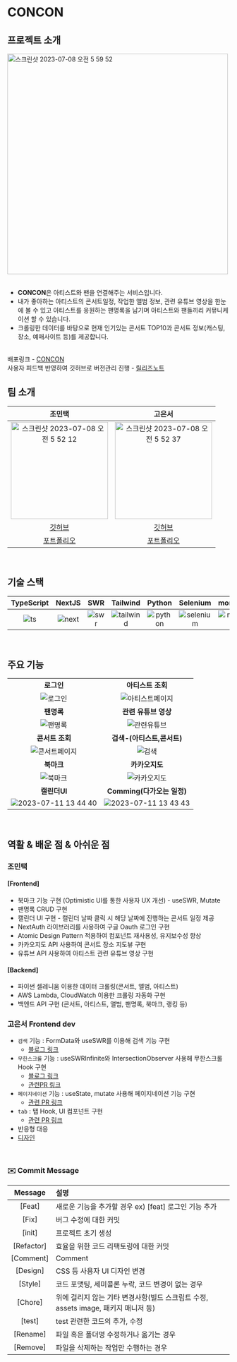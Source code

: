 # CONCON

## 프로젝트 소개
<img width="500" alt="스크린샷 2023-07-08 오전 5 59 52" src="https://github.com/MintaekCho/consert-app/assets/105726931/6826c45b-bd8f-46c1-9f26-973403657f78">

<br />
<br />


- <b>CONCON</b>은 아티스트와 팬을 연결해주는 서비스입니다. 
- 내가 좋아하는 아티스트의 콘서트일정, 작업한 앨범 정보, 관련 유튜브 영상을 한눈에 볼 수 있고 아티스트를 응원하는 팬명록을 남기며 아티스트와 팬들끼리 커뮤니케이션 할 수 있습니다. 
- 크롤링한 데이터를 바탕으로 현재 인기있는 콘서트 TOP10과 콘서트 정보(캐스팅, 장소, 예매사이트 등)를 제공합니다. 


<br />
배포링크 - <a href="https://consert-app.vercel.app/" target="_blank">CONCON</a>
<br />
사용자 피드백 반영하여 깃허브로 버전관리 진행 -  
<a href="https://github.com/MintaekCho/consert-app/releases">릴리즈노트</a>

## 팀 소개

|    조민택    |    고은서   |
| :--------: | :--------: |
| <img width="220" height="220" alt="스크린샷 2023-07-08 오전 5 52 12" src="https://github.com/MintaekCho/consert-app/assets/105726931/867bb3d7-cdb1-4bc4-a387-c2fb658f1ed6">    |<img width="220" height="220" alt="스크린샷 2023-07-08 오전 5 52 37" src="https://github.com/MintaekCho/consert-app/assets/105726931/aec33733-99ec-4eca-8a8b-91ab6ab8d444">       |
|<a href="https://github.com/MintaekCho">깃허브</a> | <a href="https://github.com/MintaekCho">깃허브</a>   |
|<a href="https://portfolio-mintaekcho.vercel.app/">포트폴리오</a> | <a href="https://eunseo-portfolio.vercel.app/#Education">포트폴리오</a> |
<br>


## 기술 스택

| TypeScript |  NextJS  |  SWR    |  Tailwind |  Python |  Selenium |  mongoDB |
| :--------: | :------: | :-----: | :-----:   | :-----: | :-----:   | :-----:  |
|   ![ts]    | ![next]  | ![swr]  | ![tailwind]  | ![python] | ![selenium]  | ![mongodb] |

<br>

## 주요 기능

|                                                              |                                                              |
| :----------------------------------------------------------: | :----------------------------------------------------------: |
|     **로그인**    |    **아티스트 조회** |
| ![로그인](https://github.com/MintaekCho/consert-app/assets/105726931/96f55020-8e17-4485-bc71-ee31cc433105) | ![아티스트페이지](https://github.com/MintaekCho/consert-app/assets/105726931/829bde1a-2228-420f-a7e7-a5663675b02f) |
|     **팬명록**     |   **관련 유튜브 영상** |
| ![팬명록](https://github.com/MintaekCho/consert-app/assets/105726931/5b8e8df7-fd66-43d8-ad05-0f839c13af8c) | ![관련유튜브](https://github.com/MintaekCho/consert-app/assets/105726931/8c6f7caa-4265-48ee-b352-492f1f54e84c) |
|  **콘서트 조회** | **검색-(아티스트,콘서트)** |
| ![콘서트페이지](https://github.com/MintaekCho/consert-app/assets/105726931/9ec22180-7569-45d0-86de-d11bb26fcac5) | ![검색](https://github.com/MintaekCho/consert-app/assets/105726931/4dba4d70-1620-4984-b915-e2cf6a4b02d2) |
| **북마크** | **카카오지도** |
| ![북마크](https://github.com/MintaekCho/consert-app/assets/105726931/fd0fd393-d9f2-4b33-ab61-86001b818f8c) | ![카카오지도](https://github.com/MintaekCho/consert-app/assets/105726931/ee5b88d8-5276-4ad5-9e74-a2af9ca5bf6d)  |
|   **캘린더UI**    |    **Comming(다가오는 일정)** |
| ![2023-07-11 13 44 40](https://github.com/MintaekCho/consert-app/assets/105726931/d4c3555b-f085-46d3-8535-145f2b5b964b)|![2023-07-11 13 43 43](https://github.com/MintaekCho/consert-app/assets/105726931/18f35e3b-d9e7-4494-a818-db0f3e65aca3) |


<br>

## 역활 & 배운 점 & 아쉬운 점

### 조민택
#### [Frontend]
- 북마크 기능 구현 (Optimistic UI를 통한 사용자 UX 개선) - useSWR, Mutate
- 팬명록 CRUD 구현
- 캘린더 UI 구현 - 캘린더 날짜 클릭 시 해당 날짜에 진행하는 콘서트 일정 제공
- NextAuth 라이브러리를 사용하여 구글 Oauth 로그인 구현
- Atomic Design Pattern 적용하여 컴포넌트 재사용성, 유지보수성 향상
- 카카오지도 API 사용하여 콘서트 장소 지도뷰 구현
- 유튜브 API 사용하여 아티스트 관련 유튜브 영상 구현

  
#### [Backend]
- 파이썬 셀레니움 이용한 데이터 크롤링(콘서트, 앨범, 아티스트)
- AWS Lambda, CloudWatch 이용한 크롤링 자동화 구현
- 백엔드 API 구현 (콘서트, 아티스트, 앨범, 팬명록, 북마크, 랭킹 등)

### 고은서 Frontend dev
- `검색` 기능 : FormData와 useSWR를 이용해 검색 기능 구현
  - [블로그 링크](https://velog.io/@koyk0408/react-%EB%AC%B4%ED%95%9C%EC%8A%A4%ED%81%AC%EB%A1%A4-%EA%B5%AC%ED%98%84-%EA%B2%80%EC%83%89%EA%B8%B0%EB%8A%A5-%EA%B5%AC%ED%98%84)
- `무한스크롤` 기능 : useSWRInfinite와 IntersectionObserver 사용해 무한스크롤 Hook 구현
  - [블로그 링크](https://velog.io/@koyk0408/react-%EB%AC%B4%ED%95%9C%EC%8A%A4%ED%81%AC%EB%A1%A4-2with-IntersectionObserver)
  - [관련PR 링크](https://github.com/MintaekCho/consert-app/pull/30)
- `페이지네이션` 기능 : useState, mutate 사용해 페이지네이션 기능 구현
  - [관련 PR 링크](https://github.com/MintaekCho/consert-app/pull/37)
- `tab` : 탭 Hook, UI 컴포넌트 구현
  - [관련 PR 링크](https://github.com/MintaekCho/consert-app/pull/46)
- 반응형 대응
- [디자인](https://www.figma.com/file/dQ5Aj0hLclSCgWdi3suSxL/Concert-service?type=design&node-id=0%3A1&mode=design&t=7rvlt3K7RydIeeI6-1)

<p align="justify">

</p>

<br>


### ✉️ Commit  Message  

|  Message   | 설명                                                  |
| :--------: | :---------------------------------------------------- |
|   [Feat]   | 새로운 기능을 추가할 경우 ex) [feat] 로그인 기능 추가 |
|   [Fix]    | 버그 수정에 대한 커밋 |
|   [init]   | 프로젝트 초기 생성 |
| [Refactor] | 효율을 위한 코드 리팩토링에 대한 커밋 |
| [Comment] | Comment |
|  [Design]  | CSS 등 사용자 UI 디자인 변경 |
|  [Style]  | 코드 포맷팅, 세미콜론 누락, 코드 변경이 없는 경우 |
|  [Chore]  | 위에 걸리지 않는 기타 변경사항(빌드 스크립트 수정, assets image, 패키지 매니저 등) |
|  [test]    | test 관련한 코드의 추가, 수정 |
|  [Rename] | 파일 혹은 폴더명 수정하거나 옮기는 경우 |
|  [Remove]  | 파일을 삭제하는 작업만 수행하는 경우 |

<!-- Stack Icon Refernces -->

[next]: https://github.com/MintaekCho/consert-app/assets/105726931/fcd8c7a7-2281-41d2-aae0-39fa085279e6
[ts]: https://github.com/MintaekCho/consert-app/assets/105726931/90341ec6-e155-419e-b9ca-6c3e0ca12469
[tailwind]: https://github.com/MintaekCho/consert-app/assets/105726931/92219ec8-3387-4da0-a055-b61aa891ee66
[swr]: https://github.com/MintaekCho/consert-app/assets/105726931/9c146140-f90f-4423-8d0c-a3cb3e7b93d7
[python]: https://github.com/MintaekCho/consert-app/assets/105726931/570427b4-06d4-4d1a-8ce3-89849a22bb89
[selenium]: https://github.com/MintaekCho/consert-app/assets/105726931/8bcfd05f-daa2-4da7-ae17-b9a4cc79126b
[mongodb]: https://github.com/MintaekCho/consert-app/assets/105726931/187b94ae-521d-4e06-9c9c-4054d4536501
